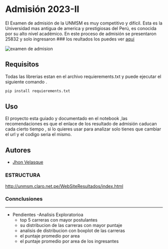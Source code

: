 # Admisión 2023-II
El Examen de admisión de la UNMSM es muy competitivo y difícil. Esta es la Universidad mas  antigua de america y prestigiosas del Perú,  es conocida por su alto nivel académico.
En este proceso de admisión se presentaron 25832 y solo ingresaron ### los reultados los puedes ver  [aqui](https://admision.unmsm.edu.pe/WebsiteExa_20232/)

![examen de admision](https://wapa.cronosmedia.glr.pe/original/2023/03/26/6420b31d41b9c357060f5fc5.jpg)
## Requisitos

Todas las librerias estan en el archivo requierements.txt y puede ejecutar el siguiente comando .

``` bash
pip install requierements.txt
```

## Uso
El proyecto esta guiado y documentado en el notebook ,las recomendaciones es que el enlace de los resultado de admisión caducan cada cierto tiempo , si lo quieres usar para analizar solo tienes que cambiar el url y el codigo seria el mismo.

## Autores
- [Jhon Velasque](https://www.linkedin.com/in/jhon-velasque-228093211/) 

### ESTRUCTURA
http://unmsm.claro.net.pe/WebSiteResultados/index.html
### Connclusiones


--- 
- Pendientes 
  -Analisis Exploratorioa
    - top 5 carreras con mayor postulantes
    - su distribucion de las carreras con mayor puntaje
    - analisis de distribucion con boxplot de las carreras
    - el puntaje promedio por area
    - el puntaje promedio por area de los ingresantes

